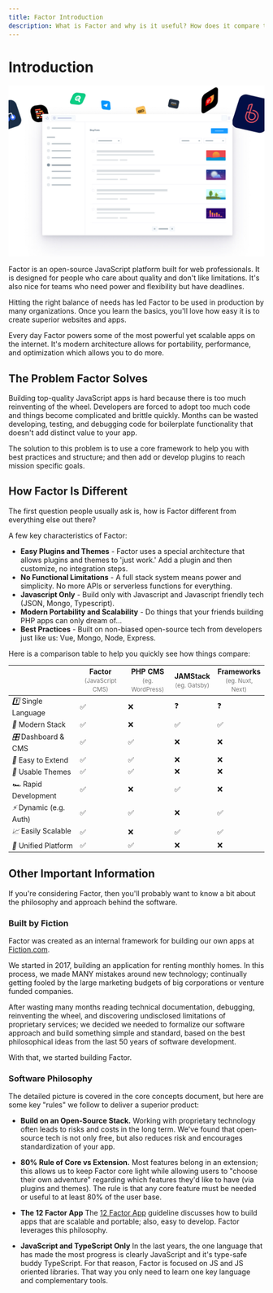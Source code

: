 ```yaml
---
title: Factor Introduction
description: What is Factor and why is it useful? How does it compare to alternative approaches?
---
```


# Introduction

![Factor - A JavaScript CMS Platform](./splash.jpg)

Factor is an open-source JavaScript platform built for web professionals. It is designed for people who care about quality and don't like limitations. It's also  nice for teams who need power and flexibility but have deadlines.

Hitting the right balance of needs has led Factor to be used in production by many organizations. Once you learn the basics, you'll love how easy it is to create superior websites and apps.

Every day Factor powers some of the most powerful yet scalable apps on the internet. It's modern architecture allows for portability, performance, and optimization which allows you to do more.

## The Problem Factor Solves

Building top-quality JavaScript apps is hard because there is too much reinventing of the wheel. Developers are forced to adopt too much code and things become complicated and brittle quickly. Months can be wasted developing, testing, and debugging code for boilerplate functionality that doesn't add distinct value to your app.

The solution to this problem is to use a core framework to help you with best practices and structure; and then add or develop plugins to reach mission specific goals.

## How Factor Is Different

The first question people usually ask is, how is Factor different from everything else out there?

A few key characteristics of Factor:

- **Easy Plugins and Themes** - Factor uses a special architecture that allows plugins and themes to 'just work.' Add a plugin and then customize, no integration steps.
- **No Functional Limitations** - A full stack system means power and simplicity. No more APIs or serverless functions for everything.
- **Javascript Only** - Build only with Javascript and Javascript friendly tech (JSON, Mongo, Typescript).
- **Modern Portability and Scalability** - Do things that your friends building PHP apps can only dream of...
- **Best Practices** - Built on non-biased open-source tech from developers just like us: Vue, Mongo, Node, Express.

Here is a comparison table to help you quickly see how things compare:

<table class="features-comparison">
  <thead>
    <tr>
      <th></th>
      <th>Factor<br/><small style="text-transform:initial;color:#777;font-weight:400">(JavaScript CMS)</small></th>
      <th>PHP CMS<br/><small style="text-transform:initial;color:#777;font-weight:400">(eg. WordPress)</small></th>
      <th>JAMStack<br/><small style="text-transform:initial;color:#777;font-weight:400">(eg. Gatsby)</small></th> 
      <th>Frameworks<br/><small style="text-transform:initial;color:#777;font-weight:400">(eg. Nuxt, Next)</small></th> 
    </tr>
  </thead>
  <tbody>
    <tr>
      <td><i>1️⃣</i> <span>Single Language</span></td>
      <td>✅</td>
      <td>❌</td>
      <td>❓</td>
      <td>❓</td>
    </tr>
    <tr>
      <td><i>🚀</i> <span>Modern Stack</span></td>
      <td>✅</td>
      <td>❌</td>
      <td>✅</td>
      <td>✅</td>
    </tr>
    <tr>
      <td><i>🎛</i> <span>Dashboard &amp; CMS</span></td>
      <td>✅</td>
      <td>✅</td>
      <td>❌</td>
      <td>❌</td>
    </tr>
    <tr>
      <td><i>🔌</i> <span>Easy to Extend</span></td>
      <td>✅</td>
      <td>✅</td>
      <td>❌</td>
      <td>❌</td>
    </tr>
    <tr>
      <td><i>🎨</i> <span>Usable Themes</span></td>
      <td>✅</td>
      <td>✅</td>
      <td>❌</td>
      <td>❌</td>
    </tr>
    <tr>
      <td><i>🏎</i> <span>Rapid Development</span></td>
      <td>✅</td>
      <td>❌</td>
      <td>✅</td>
      <td>❌</td>
    </tr>
    <tr>
      <td><i>⚡️</i> <span>Dynamic (e.g. Auth)</span></td>
      <td>✅</td>
      <td>✅</td>
      <td>❌</td>
      <td>✅</td>
    </tr>
    <tr>
      <td><i>📈</i> <span>Easily Scalable</span></td>
      <td>✅</td>
      <td>❌</td>
      <td>✅</td>
      <td>✅</td>
    </tr>
    <tr>
      <td><i>💼</i> <span>Unified Platform</span></td>
      <td>✅</td>
      <td>✅</td>
      <td>❌</td>
      <td>❌</td>
    </tr>
  </tbody>
</table>

## Other Important Information

If you're considering Factor, then you'll probably want to know a bit about the philosophy and approach behind the software.

### Built by Fiction

Factor was created as an internal framework for building our own apps at [Fiction.com](https://www.fiction.com).

We started in 2017, building an application for renting monthly homes. In this process, we made MANY mistakes around new technology; continually getting fooled by the large marketing budgets of big corporations or venture funded companies.

After wasting many months reading technical documentation, debugging, reinventing the wheel, and discovering undisclosed limitations of proprietary services; we decided we needed to formalize our software approach and build something simple and standard, based on the best philosophical ideas from the last 50 years of software development.

With that, we started building Factor.

### Software Philosophy

The detailed picture is covered in the core concepts document, but here are some key "rules" we follow to deliver a superior product:

- **Build on an Open-Source Stack.** Working with proprietary technology often leads to risks and costs in the long term. We've found that open-source tech is not only free, but also reduces risk and encourages standardization of your app.

- **80% Rule of Core vs Extension.** Most features belong in an extension; this allows us to keep Factor core light while allowing users to "choose their own adventure" regarding which features they'd like to have (via plugins and themes). The rule is that any core feature must be needed or useful to at least 80% of the user base.

- **The 12 Factor App** The [12 Factor App](https://12factor.net/) guideline discusses how to build apps that are scalable and portable; also, easy to develop. Factor leverages this philosophy.

- **JavaScript and TypeScript Only** In the last years, the one language that has made the most progress is clearly JavaScript and it's type-safe buddy TypeScript. For that reason, Factor is focused on JS and JS oriented libraries. That way you only need to learn one key language and complementary tools.
